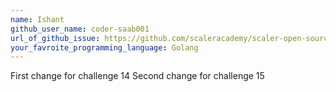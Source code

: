 ```yaml
---
name: Ishant
github_user_name: coder-saab001
url_of_github_issue: https://github.com/scaleracademy/scaler-open-source-september-challenge/issues/119
your_favroite_programming_language: Golang
---
```

First change for challenge 14
Second change for challenge 15

